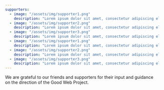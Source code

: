 ```yaml
---
supporters:
  - image: "/assets/img/supporter1.png"
    description: "Lorem ipsum dolor sit amet, consectetur adipiscing elit. Aenean in orci ac felis malesuada scelerisque at id mauris. Suspendisse sit amet aliquam dolor. Donec volutpat quam in sapien ullamcorper dictum quis id nibh."
  - image: "/assets/img/supporter2.png"
    description: "Lorem ipsum dolor sit amet, consectetur adipiscing elit. Aenean in orci ac felis malesuada scelerisque at id mauris. Suspendisse sit amet aliquam dolor. Donec volutpat quam in sapien ullamcorper dictum quis id nibh."
  - image: "/assets/img/supporter3.png"
    description: "Lorem ipsum dolor sit amet, consectetur adipiscing elit. Aenean in orci ac felis malesuada scelerisque at id mauris. Suspendisse sit amet aliquam dolor. Donec volutpat quam in sapien ullamcorper dictum quis id nibh."
  - image: "/assets/img/supporter1.png"
    description: "Lorem ipsum dolor sit amet, consectetur adipiscing elit. Aenean in orci ac felis malesuada scelerisque at id mauris. Suspendisse sit amet aliquam dolor. Donec volutpat quam in sapien ullamcorper dictum quis id nibh."
  - image: "/assets/img/supporter2.png"
    description: "Lorem ipsum dolor sit amet, consectetur adipiscing elit. Aenean in orci ac felis malesuada scelerisque at id mauris. Suspendisse sit amet aliquam dolor. Donec volutpat quam in sapien ullamcorper dictum quis id nibh."
  - image: "/assets/img/supporter3.png"
    description: "Lorem ipsum dolor sit amet, consectetur adipiscing elit. Aenean in orci ac felis malesuada scelerisque at id mauris. Suspendisse sit amet aliquam dolor. Donec volutpat quam in sapien ullamcorper dictum quis id nibh."
---
```


We are grateful to our friends and supporters for their input and guidance on the direction of the Good Web Project.

